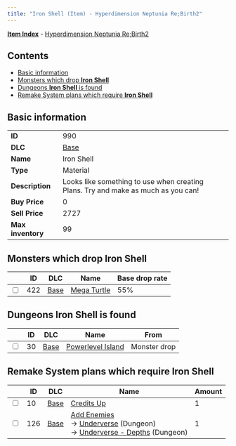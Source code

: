 ```yaml
---
title: "Iron Shell (Item) - Hyperdimension Neptunia Re;Birth2"
---
```


[**Item Index**](/neptunia/rb2/item/index.html) - [Hyperdimension Neptunia Re;Birth2](/neptunia/rb2)

## Contents

- [Basic information](#basic-information)
- [Monsters which drop **Iron Shell**](#monsters-which-drop-iron-shell)
- [Dungeons **Iron Shell** is found](#dungeons-iron-shell-is-found)
- [Remake System plans which require **Iron Shell**](#remake-system-plans-which-require-iron-shell)

## Basic information

|   |   |
| -- | -- |
| **ID** | 990 |
| **DLC** | [Base](/neptunia/rb2/dlc/0-base.html) |
| **Name** | Iron Shell |
| **Type** | Material |
| **Description** | Looks like something to use when creating Plans. Try and make as much as you can! |
| **Buy Price** | 0 |
| **Sell Price** | 2727 |
| **Max inventory** | 99 |

## Monsters which drop **Iron Shell**

|    | ID | DLC | Name | Base drop rate |
| -- | -- | --- | ---- | -------------- |
| <input type="checkbox" id="rb2-monster-0-422" class="trackbox" /> | 422 | [Base](/neptunia/rb2/dlc/0-base.html) | [Mega Turtle](/neptunia/rb2/monster/0-422-mega-turtle.html) | 55% |

## Dungeons **Iron Shell** is found

|    | ID | DLC | Name | From |
| -- | -- | --- | ---- | ---- |
| <input type="checkbox" id="rb2-dungeon-0-30" class="trackbox" /> | 30 | [Base](/neptunia/rb2/dlc/0-base.html) | [Powerlevel Island](/neptunia/rb2/dungeon/0-30-powerlevel-island.html) | Monster drop |

## Remake System plans which require **Iron Shell**

|    | ID | DLC | Name | Amount |
| -- | -- | --- | ---- | ------ |
| <input type="checkbox" id="rb2-remake-0-10" class="trackbox" /> | 10 | [Base](/neptunia/rb2/dlc/0-base.html) | [Credits Up](/neptunia/rb2/remake/0-10-credits-up.html) | 1 |
| <input type="checkbox" id="rb2-remake-0-126" class="trackbox" /> | 126 | [Base](/neptunia/rb2/dlc/0-base.html) | [Add Enemies](/neptunia/rb2/remake/0-126-add-enemies.html)<br />→ [Underverse](/neptunia/rb2/dungeon/0-13-underverse.html) (Dungeon)<br />→ [Underverse - Depths](/neptunia/rb2/dungeon/0-14-underverse-depths.html) (Dungeon) | 1 |